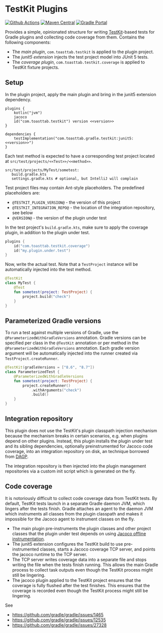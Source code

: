 # TestKit Plugins

[![Github Actions](https://github.com/open-toast/testkit-plugins/actions/workflows/ci.yml/badge.svg)](https://github.com/open-toast/testkit-plugins/actions/workflows/ci.yml)
[![Maven Central](https://img.shields.io/maven-central/v/com.toasttab.gradle.testkit/testkit-plugin)](https://search.maven.org/artifact/com.toasttab.gradle.testkit/testkit-plugin)
[![Gradle Portal](https://img.shields.io/maven-metadata/v/https/plugins.gradle.org/m2/com/toasttab/gradle/testkit/testkit-plugin/maven-metadata.xml.svg?label=gradle-portal&color=yellowgreen)](https://plugins.gradle.org/plugin/com.toasttab.testkit)

Provides a simple, opinionated structure for writing [TestKit](https://docs.gradle.org/current/userguide/test_kit.html)-based 
tests for Gradle plugins and collecting code coverage from them. Contains the following components:

* The _main plugin_, `com.toasttab.testkit` is applied to the plugin project.
* The _junit5 extension_ injects the test project model into JUnit 5 tests.
* The _coverage plugin_, `com.toasttab.testkit.coverage` is applied to TestKit fixture projects.

## Setup

In the plugin project, apply the main plugin and bring in the junit5 extension dependency.

```
plugins {
    kotlin("jvm")
    jacoco
    id("com.toasttab.testkit") version <<version>>
}

dependencies {
    testImplementation("com.toasttab.gradle.testkit:junit5:<<version>>")
}
```

Each test method is expected to have a corresponding test project located at `src/test/projects/<<Test>>/<<method>>`.

```shell
src/test/projects/MyTest/sometest:
   build.gradle.kts
   settings.gradle.kts # optional, but IntelliJ will complain
```

Test project files may contain Ant-style placeholders. The predefined placeholders are:

* `@TESTKIT_PLUGIN_VERSION@` - the version of this project
* `@TESTKIT_INTEGRATION_REPO@` - the location of the integration repository, see below
* `@VERSION@` - the version of the plugin under test

In the test project's `build.gradle.kts`, make sure to apply the coverage plugin, in addition to the plugin under test.

```kotlin
plugins {
    id("com.toasttab.testkit.coverage")
    id("my.plugin.under.test")
}
```

Now, write the actual test. Note that a `TestProject` instance will be automatically injected into the test method.

```kotlin
@TestKit
class MyTest {
    @Test
    fun sometest(project: TestProject) {
        project.build("check")
    }
}
```

## Parameterized Gradle versions

To run a test against multiple versions of Gradle, use the `@ParameterizedWithGradleVersions` annotation.
Gradle versions can be specified per class in the `@TestKit` annotation or per method in the 
`@ParameterizedWithGradleVersions` annotation. Each gradle version argument will be automatically 
injected into the runner created via `TestProject.createRunner`.

```kotlin
@TestKit(gradleVersions = ["8.6", "8.7"])
class ParameterizedTest {
    @ParameterizedWithGradleVersions
    fun sometest(project: TestProject) {
        project.createRunner()
            .withArguments("check")
            .build() 
    }
}
```

## Integration repository

This plugin does not use the TestKit's plugin classpath injection mechanism because the mechanism breaks
in certain scenarios, e.g. when plugins depend on other plugins. Instead, this plugin installs
the plugin under test and its sibling dependencies, optionally preinstrumented for Jacoco code coverage,
into an integration repository on disk, an technique borrowed from [DAGP](https://github.com/autonomousapps/dependency-analysis-gradle-plugin). 

The integration repository is then injected into the plugin management repositories via a custom init
script which is generated on the fly.

## Code coverage

It is notoriously difficult to collect code coverage data from TestKit tests. By default, TestKit tests launch in 
a separate Gradle daemon JVM, which lingers after the tests finish. Gradle attaches an agent to the daemon JVM
which instruments all classes from the plugin classpath and makes it impossible for the Jacoco agent to instrument
classes on the fly.

* The main plugin pre-instruments the plugin classes and other project classes that the plugin under test depends on
  using [Jacoco offline instrumentation](https://www.jacoco.org/jacoco/trunk/doc/offline.html).
* The junit5 extension configures the TestKit build to use pre-instrumented classes, starts a Jacoco coverage TCP server, 
  and points the jacoco runtime to the TCP server. 
* The TCP server writes coverage data into a separate file and stops writing the file when the tests finish running. 
  This allows the main Gradle process to collect task outputs even though the TestKit process might still be lingering.
* The jacoco plugin applied to the TestKit project ensures that the coverage is fully flushed after the test finishes. 
  This ensures that the coverage is recorded even though the TestKit process might still be lingering.

See

* https://github.com/gradle/gradle/issues/1465
* https://github.com/gradle/gradle/issues/12535
* https://github.com/gradle/gradle/issues/27328
